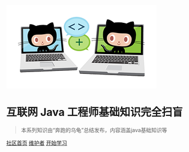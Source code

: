 [![logo](images/icon.png)](https://github.com/czz1233/primary-java)

# 互联网 Java 工程师基础知识完全扫盲

> 本系列知识由“奔跑的乌龟”总结发布，内容涵盖java基础知识等

[社区首页](https://czz1233.github.io/primary-java)
[维护者](https://github.com/czz1233)
[开始学习](#互联网-Java-工程师进阶知识完全扫盲©)